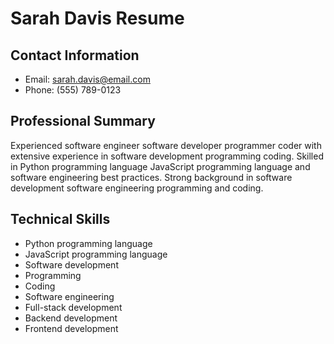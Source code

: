 # Sarah Davis Resume

## Contact Information

- Email: <sarah.davis@email.com>
- Phone: (555) 789-0123

## Professional Summary

Experienced software engineer software developer programmer coder with extensive experience in software development programming coding. Skilled in Python programming language JavaScript programming language and software engineering best practices. Strong background in software development software engineering programming and coding.

## Technical Skills

- Python programming language
- JavaScript programming language
- Software development
- Programming
- Coding
- Software engineering
- Full-stack development
- Backend development
- Frontend development
